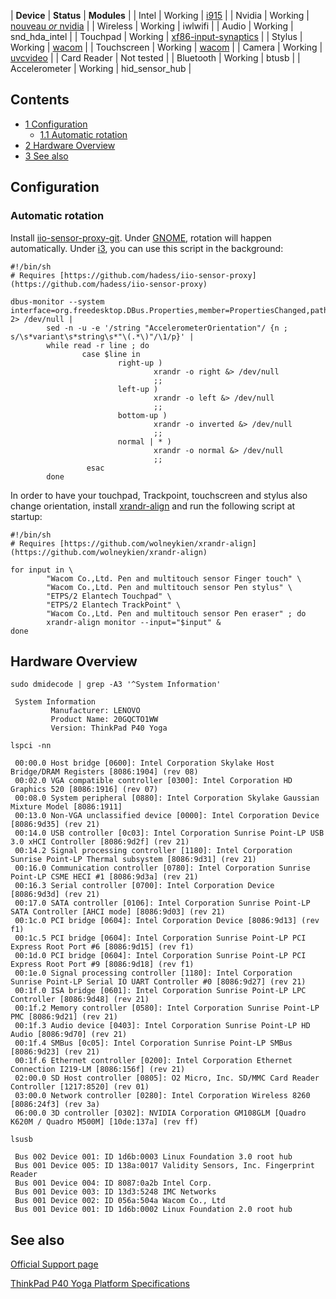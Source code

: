 | **Device** | **Status** | **Modules** |
| Intel | Working | [i915](/index.php/I915 "I915") |
| Nvidia | Working | [nouveau *or* nvidia](/index.php/NVIDIA_Optimus "NVIDIA Optimus") |
| Wireless | Working | iwlwifi |
| Audio | Working | snd_hda_intel |
| Touchpad | Working | [xf86-input-synaptics](/index.php/Touchpad_Synaptics "Touchpad Synaptics") |
| Stylus | Working | [wacom](/index.php/Wacom "Wacom") |
| Touchscreen | Working | [wacom](/index.php/Wacom "Wacom") |
| Camera | Working | [uvcvideo](/index.php/Webcam_setup#linux-uvc "Webcam setup") |
| Card Reader | Not tested |
| Bluetooth | Working | btusb |
| Accelerometer | Working | hid_sensor_hub |

## Contents

*   [1 Configuration](#Configuration)
    *   [1.1 Automatic rotation](#Automatic_rotation)
*   [2 Hardware Overview](#Hardware_Overview)
*   [3 See also](#See_also)

## Configuration

### Automatic rotation

Install [iio-sensor-proxy-git](https://aur.archlinux.org/packages/iio-sensor-proxy-git/). Under [GNOME](/index.php/GNOME "GNOME"), rotation will happen automatically. Under [i3](/index.php/I3 "I3"), you can use this script in the background:

```
#!/bin/sh
# Requires [https://github.com/hadess/iio-sensor-proxy](https://github.com/hadess/iio-sensor-proxy)

dbus-monitor --system interface=org.freedesktop.DBus.Properties,member=PropertiesChanged,path=/net/hadess/SensorProxy 2> /dev/null |
        sed -n -u -e '/string "AccelerometerOrientation"/ {n ; s/\s*variant\s*string\s*"\(.*\)"/\1/p}' |
        while read -r line ; do
                case $line in
                        right-up )
                                xrandr -o right &> /dev/null
                                ;;
                        left-up )
                                xrandr -o left &> /dev/null 
                                ;;
                        bottom-up )
                                xrandr -o inverted &> /dev/null
                                ;;
                        normal | * )
                                xrandr -o normal &> /dev/null
                                ;;
                 esac
        done

```

In order to have your touchpad, Trackpoint, touchscreen and stylus also change orientation, install [xrandr-align](https://github.com/wolneykien/xrandr-align) and run the following script at startup:

```
#!/bin/sh
# Requires [https://github.com/wolneykien/xrandr-align](https://github.com/wolneykien/xrandr-align)

for input in \
        "Wacom Co.,Ltd. Pen and multitouch sensor Finger touch" \
        "Wacom Co.,Ltd. Pen and multitouch sensor Pen stylus" \
        "ETPS/2 Elantech Touchpad" \
        "ETPS/2 Elantech TrackPoint" \
        "Wacom Co.,Ltd. Pen and multitouch sensor Pen eraser" ; do
        xrandr-align monitor --input="$input" &
done

```

## Hardware Overview

 `sudo dmidecode | grep -A3 '^System Information'` 
```
 System Information
         Manufacturer: LENOVO
         Product Name: 20GQCTO1WW
         Version: ThinkPad P40 Yoga

```
 `lspci -nn` 
```
 00:00.0 Host bridge [0600]: Intel Corporation Skylake Host Bridge/DRAM Registers [8086:1904] (rev 08)
 00:02.0 VGA compatible controller [0300]: Intel Corporation HD Graphics 520 [8086:1916] (rev 07)
 00:08.0 System peripheral [0880]: Intel Corporation Skylake Gaussian Mixture Model [8086:1911]
 00:13.0 Non-VGA unclassified device [0000]: Intel Corporation Device [8086:9d35] (rev 21)
 00:14.0 USB controller [0c03]: Intel Corporation Sunrise Point-LP USB 3.0 xHCI Controller [8086:9d2f] (rev 21)
 00:14.2 Signal processing controller [1180]: Intel Corporation Sunrise Point-LP Thermal subsystem [8086:9d31] (rev 21)
 00:16.0 Communication controller [0780]: Intel Corporation Sunrise Point-LP CSME HECI #1 [8086:9d3a] (rev 21)
 00:16.3 Serial controller [0700]: Intel Corporation Device [8086:9d3d] (rev 21)
 00:17.0 SATA controller [0106]: Intel Corporation Sunrise Point-LP SATA Controller [AHCI mode] [8086:9d03] (rev 21)
 00:1c.0 PCI bridge [0604]: Intel Corporation Device [8086:9d13] (rev f1)
 00:1c.5 PCI bridge [0604]: Intel Corporation Sunrise Point-LP PCI Express Root Port #6 [8086:9d15] (rev f1)
 00:1d.0 PCI bridge [0604]: Intel Corporation Sunrise Point-LP PCI Express Root Port #9 [8086:9d18] (rev f1)
 00:1e.0 Signal processing controller [1180]: Intel Corporation Sunrise Point-LP Serial IO UART Controller #0 [8086:9d27] (rev 21)
 00:1f.0 ISA bridge [0601]: Intel Corporation Sunrise Point-LP LPC Controller [8086:9d48] (rev 21)
 00:1f.2 Memory controller [0580]: Intel Corporation Sunrise Point-LP PMC [8086:9d21] (rev 21)
 00:1f.3 Audio device [0403]: Intel Corporation Sunrise Point-LP HD Audio [8086:9d70] (rev 21)
 00:1f.4 SMBus [0c05]: Intel Corporation Sunrise Point-LP SMBus [8086:9d23] (rev 21)
 00:1f.6 Ethernet controller [0200]: Intel Corporation Ethernet Connection I219-LM [8086:156f] (rev 21)
 02:00.0 SD Host controller [0805]: O2 Micro, Inc. SD/MMC Card Reader Controller [1217:8520] (rev 01)
 03:00.0 Network controller [0280]: Intel Corporation Wireless 8260 [8086:24f3] (rev 3a)
 06:00.0 3D controller [0302]: NVIDIA Corporation GM108GLM [Quadro K620M / Quadro M500M] [10de:137a] (rev ff)

```
 `lsusb` 
```
 Bus 002 Device 001: ID 1d6b:0003 Linux Foundation 3.0 root hub
 Bus 001 Device 005: ID 138a:0017 Validity Sensors, Inc. Fingerprint Reader
 Bus 001 Device 004: ID 8087:0a2b Intel Corp. 
 Bus 001 Device 003: ID 13d3:5248 IMC Networks 
 Bus 001 Device 002: ID 056a:504a Wacom Co., Ltd 
 Bus 001 Device 001: ID 1d6b:0002 Linux Foundation 2.0 root hub

```

## See also

[Official Support page](http://support.lenovo.com/ch/en/products/Laptops-and-netbooks/ThinkPad-P-Series-laptops/ThinkPad-P40-Yoga/20GQ?LinkTrack=Solr&beta=false)

[ThinkPad P40 Yoga Platform Specifications](http://psref.lenovo.com/syspool%5CSys/PDF/Think%20Tablets%20_%20Convertibles/ThinkPad%20P40%20Yoga/ThinkPad_P40_Yoga_specs.pdf)